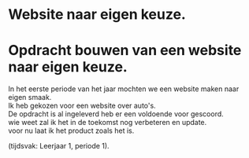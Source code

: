 # Website naar eigen keuze.

# Opdracht bouwen van een website naar eigen keuze.

In het eerste periode van het jaar mochten we een website maken naar eigen smaak.<br> 
Ik heb gekozen voor een website over auto's.<br>
De opdracht is al ingeleverd heb er een voldoende voor gescoord.<br>
wie weet zal ik het in de toekomst nog verbeteren en update.<br>
voor nu laat ik het product zoals het is.<br>


(tijdsvak: Leerjaar 1, periode 1).
